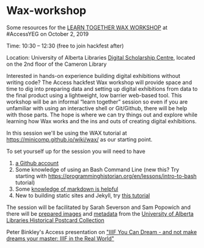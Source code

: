 # Wax-workshop
Some resources for the [LEARN TOGETHER WAX WORKSHOP](https://accessconference.ca/workshops-and-hackfest/) at #AccessYEG on October 2, 2019

Time: 10:30 – 12:30 (free to join hackfest after)

Location: University of Alberta Libraries [Digital Scholarship Centre](https://dsc.library.ualberta.ca/), located on the 2nd floor of the Cameron Library

Interested in hands-on experience building digital exhibitions without writing code? The Access hackfest Wax workshop will provide space and time to dig into preparing data and setting up digital exhibitions from data to the final product using a lightweight, low barrier web-based tool. This workshop will be an informal “learn together” session so even if you are unfamiliar with using an interactive shell or Git/Github, there will be help with those parts. The hope is where we can try things out and explore while learning how Wax works and the ins and outs of creating digital exhibitions.

In this session we'll be using the WAX tutorial at https://minicomp.github.io/wiki/wax/ as our starting point.  

To set yourself up for the session you will need to have 

1. [a Github account](https://github.com/join)
2. Some knowledge of using an Bash Command Line (new this? Try starting with https://programminghistorian.org/en/lessons/intro-to-bash tutorial)
3. Some [knowledge of markdown is helpful](https://programminghistorian.org/en/lessons/sustainable-authorship-in-plain-text-using-pandoc-and-markdown)
4. New to building static sites and Jekyll, try [this tutorial](https://programminghistorian.org/en/lessons/building-static-sites-with-jekyll-github-pages)


The session will be facilitated by Sarah Severson and Sam Popowich and there will be [prepared images](https://drive.google.com/drive/folders/182mVYK05ILDJzO36AcVgotncvPk0jLYS?usp=sharing) and [metadata](https://drive.google.com/drive/folders/1EMNfoiMgMdei7I0LSW5yvGmIFgq2Yigp?usp=sharing) from the [University of Alberta Libraries Historical Postcard Collection](https://archive.org/details/albertapostcards)

Peter Binkley's Access presentation on ["IIIF You Can Dream - and not make dreams your master: IIIF in the Real World"](https://www.youtube.com/watch?v=V1wyZ8kG4yc)
